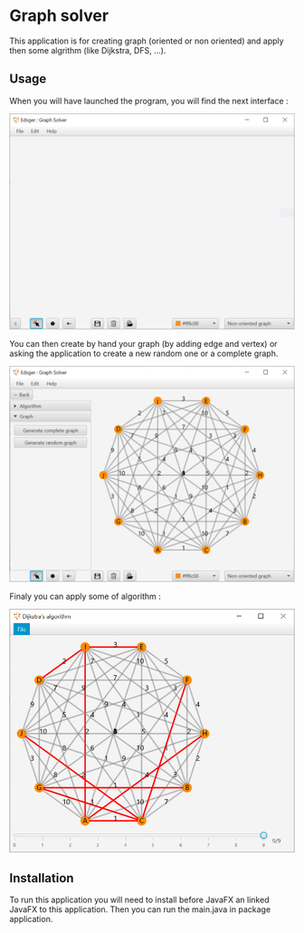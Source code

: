Graph solver
============

This application is for creating graph (oriented or non oriented) and apply then some algrithm (like Dijkstra, DFS, ...).

Usage
-----

When you will have launched the program, you will find the next interface :

![empty interface](./image_ReadMe/empty_interface.PNG?raw=true "Empty graph application")

You can then create by hand your graph (by adding edge and vertex) or asking the application to create a new random one or a complete graph.

![complete interface](./image_ReadMe/complete_graph.PNG?raw=true "Complete graph")

Finaly you can apply some of algorithm :

![Dijkstra algorithm](./image_ReadMe/Dijkstra.PNG?raw=true "Djkstra algorithm")

Installation
------------

To run this application you will need to install before JavaFX an linked JavaFX to this application. Then you can run the main.java in package application.
